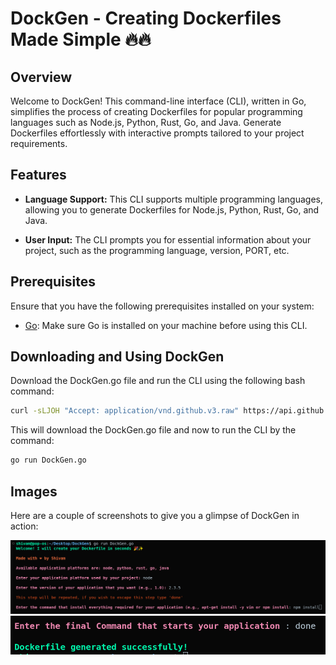 # DockGen - Creating Dockerfiles Made Simple 🔥🔥

## Overview

Welcome to DockGen! This command-line interface (CLI), written in Go, simplifies the process of creating Dockerfiles for popular programming languages such as Node.js, Python, Rust, Go, and Java. Generate Dockerfiles effortlessly with interactive prompts tailored to your project requirements.

## Features

- **Language Support:** This CLI supports multiple programming languages, allowing you to generate Dockerfiles for Node.js, Python, Rust, Go, and Java.
  
- **User Input:** The CLI prompts you for essential information about your project, such as the programming language, version, PORT, etc.

## Prerequisites

Ensure that you have the following prerequisites installed on your system:

- [Go](https://golang.org/dl/): Make sure Go is installed on your machine before using this CLI.

## Downloading and Using DockGen

Download the DockGen.go file and run the CLI using the following bash command:

   ```bash
   curl -sLJOH "Accept: application/vnd.github.v3.raw" https://api.github.com/repos/Bharadwajshivam28/DockGen/contents/DockGen.go
   ```
   This will download the DockGen.go file and now to run the CLI by the command:
   ```bash
   go run DockGen.go
   ```

## Images

Here are a couple of screenshots to give you a glimpse of DockGen in action:

![Screenshot 1](img1.png)
![Screenshot 2](img2.png)